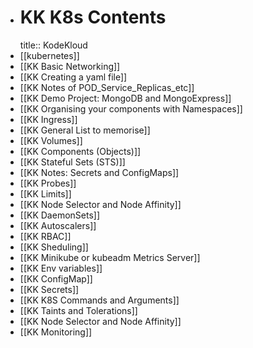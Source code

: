- # KK K8s Contents
  title:: KodeKloud
- [[kubernetes]]
- [[KK Basic Networking]]
- [[KK Creating a yaml file]]
- [[KK Notes of POD_Service_Replicas_etc]]
- [[KK Demo Project: MongoDB and MongoExpress]]
- [[KK Organising your components with Namespaces]]
- [[KK Ingress]]
- [[KK General List to memorise]]
- [[KK Volumes]]
- [[KK Components (Objects)]]
- [[KK Stateful Sets (STS)]]
- [[KK Notes: Secrets and ConfigMaps]]
- [[KK Probes]]
- [[KK Limits]]
- [[KK Node Selector and Node Affinity]]
- [[KK DaemonSets]]
- [[KK Autoscalers]]
- [[KK RBAC]]
- [[KK Sheduling]]
- [[KK Minikube or kubeadm Metrics Server]]
- [[KK Env variables]]
- [[KK ConfigMap]]
- [[KK Secrets]]
- [[KK K8S Commands and Arguments]]
- [[KK Taints and Tolerations]]
- [[KK Node Selector and Node Affinity]]
- [[KK Monitoring]]